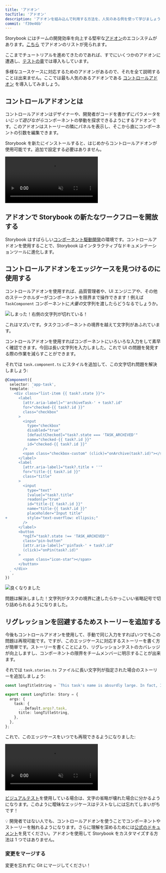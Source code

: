 ```yaml
---
title: 'アドオン'
tocTitle: 'アドオン'
description: 'アドオンを組み込んで利用する方法を、人気のある例を使って学びましょう'
commit: 'f39e46b'
---
```


Storybook にはチームの開発効率を向上する堅牢な[アドオン](https://storybook.js.org/docs/angular/configure/storybook-addons)のエコシステムがあります。[こちら](https://storybook.js.org/addons) でアドオンのリストが見られます。

ここまでチュートリアルを進めてきたのであれば、すでにいくつかのアドオンに遭遇し、[テストの章](/intro-to-storybook/angular/ja/test/)では導入もしています。

多様なユースケースに対応するためのアドオンがあるので、それを全て説明することは出来ません。ここでは最も人気のあるアドオンである [コントロールアドオン](https://storybook.js.org/docs/angular/essentials/controls) を導入してみましょう。

## コントロールアドオンとは

コントロールアドオンはデザイナーや、開発者がコードを書かずにパラメータを*いじって遊びながら*コンポーネントの挙動を探求できるようにするアドオンです。このアドオンはストーリーの隣にパネルを表示し、そこから直にコンポーネントの引数を編集できます。

Storybook を新たにインストールすると、はじめからコントロールアドオンが使用可能です。追加で設定する必要はありません。

<video autoPlay muted playsInline loop>
  <source
    src="/intro-to-storybook/controls-in-action.mp4"
    type="video/mp4"
  />
</video>

## アドオンで Storybook の新たなワークフローを開放する

Storybook はすばらしい[コンポーネント駆動開発](https://www.componentdriven.org/)の環境です。コントロールアドオンを使用することで、Storybook はインタラクティブなドキュメンテーションツールに進化します。

## コントロールアドオンをエッジケースを見つけるのに使用する

コントロールアドオンを使用すれば、品質管理者や、UI エンジニアや、その他のステークホルダーがコンポーネントを限界まで操作できます！例えば `TaskComponent` コンポーネントに*大量の*文字列を渡したらどうなるでしょうか。

![しまった！右側の文字列が切れている！](/intro-to-storybook/task-edge-case.png)

これはマズいです。タスクコンポーネントの境界を越えて文字列があふれています。

コントロールアドオンを使用すればコンポーネントにいろいろな入力をして素早く確認できます。今回は長い文字列を入力しました。これで UI の問題を発見する際の作業を減らすことができます。

それでは `task.component.ts` にスタイルを追加して、この文字切れ問題を解決しましょう:

```diff:title=src/app/components/task.component.ts
@Component({
  selector: 'app-task',
  template: `
    <div class="list-item {{ task?.state }}">
      <label
        [attr.aria-label]="'archiveTask-' + task?.id"
        for="checked-{{ task?.id }}"
        class="checkbox"
      >
        <input
          type="checkbox"
          disabled="true"
          [defaultChecked]="task?.state === 'TASK_ARCHIVED'"
          name="checked-{{ task?.id }}"
          id="checked-{{ task?.id }}"
        />
        <span class="checkbox-custom" (click)="onArchive(task?.id)"></span>
      </label>
      <label
        [attr.aria-label]="task?.title + ''"
        for="title-{{ task?.id }}"
        class="title"
      >
        <input
          type="text"
          [value]="task?.title"
          readonly="true"
          id="title-{{ task?.id }}"
          name="title-{{ task?.id }}"
          placeholder="Input title"
+         style="text-overflow: ellipsis;"
        />
      </label>
      <button
        *ngIf="task?.state !== 'TASK_ARCHIVED'"
        class="pin-button"
        [attr.aria-label]="'pinTask-' + task?.id"
        (click)="onPin(task?.id)"
      >
        <span class="icon-star"></span>
      </button>
    </div>
  `,
})
```

![良くなりました](/intro-to-storybook/edge-case-solved-with-controls.png)

問題は解決しました！文字列がタスクの境界に達したらかっこいい省略記号で切り詰められるようになりました。

## リグレッションを回避するためストーリーを追加する

今後もコントロールアドオンを使用して、手動で同じ入力をすればいつでもこの問題は再現可能です。ですが、このエッジケースに対応するストーリーを書く方が簡単です。ストーリーを書くことにより、リグレッションテストのカバレッジが向上しますし、コンポーネントの限界をチームメンバーに明示することが出来ます。

それでは `task.stories.ts` ファイルに長い文字列が指定された場合のストーリーを追加しましょう:

```ts:title=src/app/components/task.stories.ts
const longTitleString = `This task's name is absurdly large. In fact, I think if I keep going I might end up with content overflow. What will happen? The star that represents a pinned task could have text overlapping. The text could cut-off abruptly when it reaches the star. I hope not!`;

export const LongTitle: Story = {
  args: {
    task: {
      ...Default.args?.task,
      title: longTitleString,
    },
  },
};
```

これで、このエッジケースをいつでも再現できるようになりました:

<video autoPlay muted playsInline loop>
  <source
    src="/intro-to-storybook/task-stories-long-title-non-react.mp4"
    type="video/mp4"
  />
</video>

[ビジュアルテスト](/intro-to-storybook/angular/ja/test/)を使用している場合は、文字の省略が壊れた場合に分かるようになります。このように曖昧なエッジケースはテストなしには忘れてしまいがちです！

<div class="aside">
<p>💡 開発者ではない人でも、コントロールアドオンを使うことでコンポーネントやストーリーを触れるようになります。さらに理解を深めるためには<a href="https://storybook.js.org/docs/angular/essentials/controls">公式のドキュメント</a>を見てください。アドオンを使用して Storybook をカスタマイズする方法は 1 つではありません。
</div>

### 変更をマージする

変更を忘れずに Git にマージしてください！
